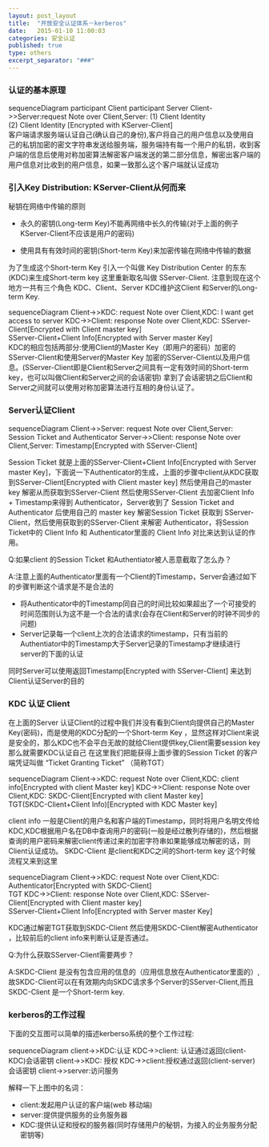 ```yaml
---
layout: post_layout
title:  "开放安全认证体系－kerberos"
date:   2015-01-10 11:00:03
categories: 安全认证
published: true
type: others
excerpt_separator: "###"
---
```




### 认证的基本原理

<div class="mermaid">
sequenceDiagram
participant Client
participant Server
Client->>Server:request
Note over Client,Server: (1) Client Identity <br/> (2) Client Identity [Encrypted with KServer-Client]
</div>
客户端请求服务端认证自己(确认自己的身份),客户将自己的用户信息以及使用自己的私钥加密的密文字符串发送给服务端，服务端持有每一个用户的私钥，收到客户端的信息后使用对称加密算法解密客户端发送的第二部分信息，解密出客户端的用户信息对比收到的用户信息，如果一致那么这个客户端就认证成功

### 引入Key Distribution: KServer-Client从何而来

秘钥在网络中传输的原则  

* 永久的密钥(Long-term Key)不能再网络中长久的传输(对于上面的例子KServer-Client不应该是用户的密码)  

* 使用具有有效时间的密钥(Short-term Key)来加密传输在网络中传输的数据 	

为了生成这个Short-term Key 引入一个叫做 Key Distribution Center 的东东(KDC)来生成Short-term key 这里重新取名叫做 SServer-Client. 注意到现在这个地方一共有三个角色 KDC、Client、Server KDC维护这Client 和Server的Long-term Key.

<div class="mermaid">
sequenceDiagram
Client->>KDC: request
Note over Client,KDC: I want get access to server
KDC->>Client: response
Note over Client,KDC: SServer-Client[Encrypted with Client master key] <br/> SServer-Client+Client Info[Encrypted with Server master Key]
</div>
KDC的相应包括两部分:使用Client的Master Key（即用户的密码）加密的SServer-Client和使用Server的Master Key 加密的SServer-Client以及用户信息。(SServer-Client即是Client和Server之间具有一定有效时间的Short-term key，也可以叫做Client和Server之间的会话密钥)
拿到了会话密钥之后Client和Server之间就可以使用对称加密算法进行互相的身份认证了。

### Server认证Client

<div class="mermaid">
sequenceDiagram
Client->>Server: request
Note over Client,Server: Session Ticket and Authenticator
Server->>Client: response
Note over Client,Server: Timestamp[Encrypted with SServer-Client]
</div>

Session Ticket 就是上面的SServer-Client+Client Info[Encrypted with Server master Key]，下面说一下Authenticator的生成，上面的步骤中client从KDC获取到SServer-Client[Encrypted with Client master key] 然后使用自己的master key 解密从而获取到SServer-Client 然后使用SServer-Client 去加密Client Info + Timestamp来得到 Authenticator，Server收到了 Session Ticket and Authenticator 后使用自己的 master key 解密Session Ticket 获取到 SServer-Client，然后使用获取到的SServer-Client 来解密 Authenticator，将Session Ticket中的 Client Info 和 Authenticator里面的 Client Info 对比来达到认证的作用。

Q:如果client 的Session Ticket 和Authentiator被人恶意截取了怎么办？ 

A:注意上面的Authenticator里面有一个Client的Timestamp，Server会通过如下的步骤判断这个请求是不是合法的
 - 将Authenticator中的Timestamp同自己的时间比较如果超出了一个可接受的时间范围则认为这不是一个合法的请求(会存在Client和Server的时钟不同步的问题)
 - Server记录每一个client上次的合法请求的timestamp，只有当前的Authentiator中的Timestamp大于Server记录的Timestamp才继续进行server的下面的认证

同时Server可以使用返回Timestamp[Encrypted with SServer-Client] 来达到Client认证Server的目的


### KDC 认证 Client

在上面的Server 认证Client的过程中我们并没有看到Client向提供自己的Master Key(密码)，而是使用的KDC分配的一个Short-term Key ，显然这样对Client来说是安全的，那么KDC也不会平白无故的就给Client提供key,Client需要session key那么就需要KDC认证自己
在这里我们把能获得上面步骤的Session Ticket 的客户端凭证叫做 “Ticket Granting Ticket” （简称TGT）
<div class="mermaid">
sequenceDiagram
Client->>KDC: request
Note over Client,KDC: client info[Encrypted with client Master key]
KDC->>Client: response 
Note over Client,KDC: SKDC-Client[Encrypted with client Master key] <br/> TGT(SKDC-Client+Client Info)[Encrypted with KDC Master key]
</div>

client info 一般是Client的用户名和客户端的Timestamp，同时将用户名明文传给KDC,KDC根据用户名在DB中查询用户的密码(一般是经过散列存储的)，然后根据查询的用户密码来解密client传递过来的加密字符串如果能够成功解密的话，则Client认证成功。
SKDC-Client 是client和KDC之间的Short-term key 
这个时候流程又来到这里
<div class="mermaid">
sequenceDiagram
Client->>KDC: request
Note over Client,KDC: Authenticator[Encrypted with SKDC-Client] <br/> TGT
KDC->>Client: response
Note over Client,KDC: SServer-Client[Encrypted with Client master key] <br/> SServer-Client+Client Info[Encrypted with Server master Key]
</div>

KDC通过解密TGT获取到SKDC-Client 然后使用SKDC-Client解密Authenticator ，比较前后的client info来判断认证是否通过。

Q:为什么获取SServer-Client需要两步？ 
 
A:SKDC-Client 是没有包含应用的信息的（应用信息放在Authenticator里面的）,故SKDC-Client可以在有效期内向SKDC请求多个Server的SServer-Client,而且SKDC-Client 是一个Short-term key.


### kerberos的工作过程

下面的交互图可以简单的描述kerberso系统的整个工作过程:

<div class="mermaid">
sequenceDiagram
client->>KDC:认证
KDC->>client: 认证通过返回(client-KDC)会话密钥
client->>KDC: 授权
KDC->>client:授权通过返回(client-server)会话密钥
client->>server:访问服务
</div>

解释一下上图中的名词：
 - client:发起用户认证的客户端(web 移动端)
 - server:提供提供服务的业务服务器
 - KDC:提供认证和授权的服务器(同时存储用户的秘钥，为接入的业务服务分配密钥等)

